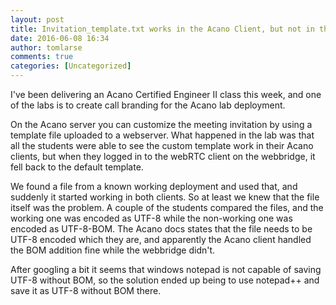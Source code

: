 ```yaml
---
layout: post
title: Invitation_template.txt works in the Acano Client, but not in the WebRTC client
date: 2016-06-08 16:34
author: tomlarse
comments: true
categories: [Uncategorized]
---
```

I've been delivering an Acano Certified Engineer II class this week, and one of the labs is to create call branding for the Acano lab deployment.

On the Acano server you can customize the meeting invitation by using a template file uploaded to a webserver. What happened in the lab was that all the students were able to see the custom template work in their Acano clients, but when they logged in to the webRTC client on the webbridge, it fell back to the default template.

We found a file from a known working deployment and used that, and suddenly it started working in both clients. So at least we knew that the file itself was the problem. A couple of the students compared the files, and the working one was encoded as UTF-8 while the non-working one was encoded as UTF-8-BOM. The Acano docs states that the file needs to be UTF-8 encoded which they are, and apparently the Acano client handled the BOM addition fine while the webbridge didn't.

After googling a bit it seems that windows notepad is not capable of saving UTF-8 without BOM, so the solution ended up being to use notepad++ and save it as UTF-8 without BOM there.
